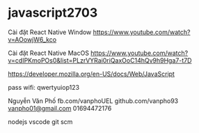 # javascript2703

Cài đặt React Native Window
https://www.youtube.com/watch?v=AOowjW6_kco

Cài đặt React Native MacOS
https://www.youtube.com/watch?v=cdIPKmoPOs0&list=PLzrVYRai0riQaxOoC14hQv9h9Hga7-t7D

https://developer.mozilla.org/en-US/docs/Web/JavaScript

pass wifi: qwertyuiop123

Nguyễn Văn Phố
fb.com/vanphoUEL
github.com/vanpho93
vanpho01@gmail.com
01694472176

nodejs
vscode
git scm

